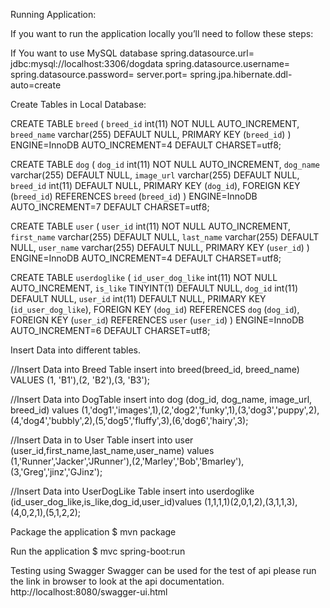 

Running Application:

If you want to run the application locally you’ll need to follow these steps:

If You want to use MySQL database 
spring.datasource.url= jdbc:mysql://localhost:3306/dogdata
spring.datasource.username=<username>
spring.datasource.password=<password>
server.port=<port>
spring.jpa.hibernate.ddl-auto=create

Create Tables in Local Database:

CREATE TABLE `breed` (
  `breed_id` int(11) NOT NULL AUTO_INCREMENT,
  `breed_name` varchar(255) DEFAULT NULL,
  PRIMARY KEY (`breed_id`)
) ENGINE=InnoDB AUTO_INCREMENT=4 DEFAULT CHARSET=utf8;


CREATE TABLE `dog` (
  `dog_id` int(11) NOT NULL AUTO_INCREMENT,
  `dog_name` varchar(255) DEFAULT NULL,
  `image_url` varchar(255) DEFAULT NULL,
  `breed_id` int(11) DEFAULT NULL,
  PRIMARY KEY (`dog_id`),
  FOREIGN KEY (`breed_id`) REFERENCES `breed` (`breed_id`)
) ENGINE=InnoDB AUTO_INCREMENT=7 DEFAULT CHARSET=utf8;



CREATE TABLE `user` (
  `user_id` int(11) NOT NULL AUTO_INCREMENT,
  `first_name` varchar(255) DEFAULT NULL,
  `last_name` varchar(255) DEFAULT NULL,
  `user_name` varchar(255) DEFAULT NULL,
  PRIMARY KEY (`user_id`)
) ENGINE=InnoDB AUTO_INCREMENT=4 DEFAULT CHARSET=utf8;


CREATE TABLE `userdoglike` (
  `id_user_dog_like` int(11) NOT NULL AUTO_INCREMENT,
  `is_like` TINYINT(1) DEFAULT NULL,
  `dog_id` int(11) DEFAULT NULL,
  `user_id` int(11) DEFAULT NULL,
  PRIMARY KEY (`id_user_dog_like`),
   FOREIGN KEY (`dog_id`) REFERENCES `dog` (`dog_id`),
   FOREIGN KEY (`user_id`) REFERENCES `user` (`user_id`)
) ENGINE=InnoDB AUTO_INCREMENT=6 DEFAULT CHARSET=utf8;

Insert Data into different tables.

//Insert Data into Breed Table
insert into breed(breed_id, 
breed_name) 
VALUES 
(1, 
'B1'),(2, 
'B2'),(3, 
'B3');

//Insert Data into DogTable
insert into dog
(dog_id,
dog_name,
image_url,
breed_id)
values
(1,'dog1','images',1),(2,'dog2','funky',1),(3,'dog3','puppy',2),(4,'dog4','bubbly',2),(5,'dog5','fluffy',3),(6,'dog6','hairy',3);

//Insert Data in to User Table
insert into user
(user_id,first_name,last_name,user_name)
values (1,'Runner','Jacker','JRunner'),(2,'Marley','Bob','Bmarley'),(3,'Greg','jinz','GJinz');

//Insert Data into UserDogLike Table
insert into userdoglike (id_user_dog_like,is_like,dog_id,user_id)values
(1,1,1,1)(2,0,1,2),(3,1,1,3),(4,0,2,1),(5,1,2,2); 

Package the application
$ mvn package

Run the application 
$ mvc spring-boot:run

Testing using Swagger
Swagger can be used for the test of api please run the link in browser to look at the api documentation.
http://localhost:8080/swagger-ui.html


















